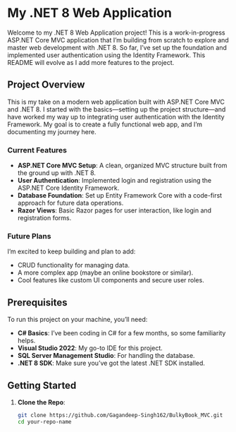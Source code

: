 # My .NET 8 Web Application

Welcome to my .NET 8 Web Application project! This is a work-in-progress ASP.NET Core MVC application that I’m building from scratch to explore and master web development with .NET 8. So far, I’ve set up the foundation and implemented user authentication using the Identity Framework. This README will evolve as I add more features to the project.

## Project Overview

This is my take on a modern web application built with ASP.NET Core MVC and .NET 8. I started with the basics—setting up the project structure—and have worked my way up to integrating user authentication with the Identity Framework. My goal is to create a fully functional web app, and I’m documenting my journey here.

### Current Features
- **ASP.NET Core MVC Setup**: A clean, organized MVC structure built from the ground up with .NET 8.
- **User Authentication**: Implemented login and registration using the ASP.NET Core Identity Framework.
- **Database Foundation**: Set up Entity Framework Core with a code-first approach for future data operations.
- **Razor Views**: Basic Razor pages for user interaction, like login and registration forms.

### Future Plans
I’m excited to keep building and plan to add:
- CRUD functionality for managing data.
- A more complex app (maybe an online bookstore or similar).
- Cool features like custom UI components and secure user roles.

## Prerequisites

To run this project on your machine, you’ll need:
- **C# Basics**: I’ve been coding in C# for a few months, so some familiarity helps.
- **Visual Studio 2022**: My go-to IDE for this project.
- **SQL Server Management Studio**: For handling the database.
- **.NET 8 SDK**: Make sure you’ve got the latest .NET SDK installed.

## Getting Started

1. **Clone the Repo**:
   ```bash
   git clone https://github.com/Gagandeep-Singh162/BulkyBook_MVC.git
   cd your-repo-name
